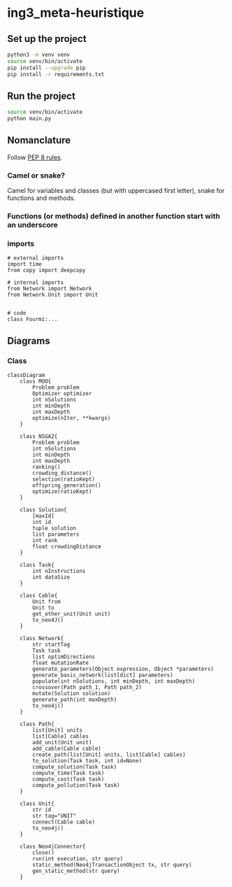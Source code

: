 # ing3_meta-heuristique

## Set up the project

```bash
python3 -m venv venv
source venv/bin/activate
pip install --upgrade pip
pip install -r requirements.txt
```

## Run the project

```bash
source venv/bin/activate
python main.py
```

## Nomanclature
Follow [PEP 8 rules](https://peps.python.org/pep-0008/).

### Camel or snake?
Camel for variables and classes (but with uppercased first letter), snake for functions and methods.

### Functions (or methods) defined in another function start with an underscore

### imports
```
# external imports
import time
from copy import deepcopy

# internal imports
from Network import Network
from Network.Unit import Unit


# code
class Fourmi:...
```

## Diagrams
### Class
```mermaid
classDiagram
    class MOO{
        Problem problem
        Optimizer optimizer
        int nSolutions
        int minDepth
        int maxDepth
        optimize(nIter, **kwargs)
    }

    class NSGA2{
        Problem problem
        int nSolutions
        int minDepth
        int maxDepth
        ranking()
        crowding_distance()
        selection(ratioKept)
        offspring_generation()
        optimize(ratioKept)
    }

    class Solution{
        [maxId]
        int id
        tuple solution
        list parameters
        int rank
        float crowdingDistance
    }

    class Task{
        int nInstructions
        int dataSize
    }

    class Cable{
        Unit from
        Unit to
        get_other_unit(Unit unit)
        to_neo4J()
    }

    class Network{
        str startTag
        Task task
        list optimDirections
        float mutationRate
        generate_parameters(Object expression, Object *parameters)
        generate_basic_network(list[dict] parameters)
        populate(int nSolutions, int minDepth, int maxDepth)
        crossover(Path path_1, Path path_2)
        mutate(Solution solution)
        generate_path(int maxDepth)
        to_neo4j()
    }

    class Path{
        list[Unit] units
        list[Cable] cables
        add_unit(Unit unit)
        add_cable(Cable cable)
        create_path(list[Unit] units, list[Cable] cables)
        to_solution(Task task, int id=None)
        compute_solution(Task task)
        compute_time(Task task)
        compute_cost(Task task)
        compute_pollution(Task task)
    }

    class Unit{
        str id
        str tag="UNIT"
        connect(Cable cable)
        to_neo4j()
    }

    class Neo4jConnector{
        close()
        run(int execution, str query)
        static_method(Neo4jTransactionObject tx, str query)
        gen_static_method(str query)
    }
```
